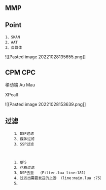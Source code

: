 
## MMP


## Point

	1、SKAN
	2、AAT
	3、自媒体


![[Pasted image 20221028135655.png]]


## CPM CPC 

移动端  Au Mau




XPcall


![[Pasted image 20221028153639.png]]


## 过滤

		1、DSP过滤
		2、媒体过滤
		3、SSP过滤



		1、QPS
		2、花费过滤
		3、DSP去重  （Filter.lua line:181）
		4、过滤出需要发送的上游 （line:main.lua :75）
		5、